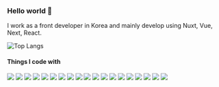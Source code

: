 ### Hello world 👋
I work as a front developer in Korea and mainly develop using Nuxt, Vue, Next, React.

![Top Langs](https://github-readme-stats.vercel.app/api/top-langs/?username=qkrdkwl9090&layout=compact)

<h4>Things I code with</h4>
<div>   
  <img src="https://img.shields.io/badge/html5-E34F26?style=for-the-badge&logo=html5&logoColor=white"> 
  <img src="https://img.shields.io/badge/css-1572B6?style=for-the-badge&logo=css3&logoColor=white"> 
  <img src="https://img.shields.io/badge/javascript-F7DF1E?style=for-the-badge&logo=javascript&logoColor=black"> 
  <img src="https://img.shields.io/badge/typescript-3178C6?style=for-the-badge&logo=typescript&logoColor=black"> 
  <img src="https://img.shields.io/badge/jquery-0769AD?style=for-the-badge&logo=jquery&logoColor=white">
  <img src="https://img.shields.io/badge/tailwind_css-06B6D4?style=for-the-badge&logo=tailwindcss&logoColor=white">
  <img src="https://img.shields.io/badge/scss-CC6699?style=for-the-badge&logo=sass&logoColor=white">
  <img src="https://img.shields.io/badge/styled_components-DB7093?style=for-the-badge&logo=styledcomponents&logoColor=white">
  <img src="https://img.shields.io/badge/vue.js-4FC08D?style=for-the-badge&logo=vue.js&logoColor=white"> 
  <img src="https://img.shields.io/badge/nuxt.js-00DC82?style=for-the-badge&logo=nuxt.js&logoColor=white">
  <img src="https://img.shields.io/badge/react.js-0082C9?style=for-the-badge&logo=react&logoColor=white">
  <img src="https://img.shields.io/badge/next.js-00A4FF?style=for-the-badge&logo=next.js&logoColor=white">
  <img src="https://img.shields.io/badge/node.js-339933?style=for-the-badge&logo=node.js&logoColor=white">
  <img src="https://img.shields.io/badge/apollo_graphql-311C87?style=for-the-badge&logo=apollographql&logoColor=white">
  <img src="https://img.shields.io/badge/amazon_aws-232F3E?style=for-the-badge&logo=amazonaws&logoColor=white"> 
  <img src="https://img.shields.io/badge/github_actions-2088FF?style=for-the-badge&logo=githubactions&logoColor=white">   
  <img src="https://img.shields.io/badge/github-181717?style=for-the-badge&logo=github&logoColor=white">
  <img src="https://img.shields.io/badge/git-F05032?style=for-the-badge&logo=git&logoColor=white">
  <img src="https://img.shields.io/badge/codepen-000000?style=for-the-badge&logo=codepen&logoColor=white">
</div>

